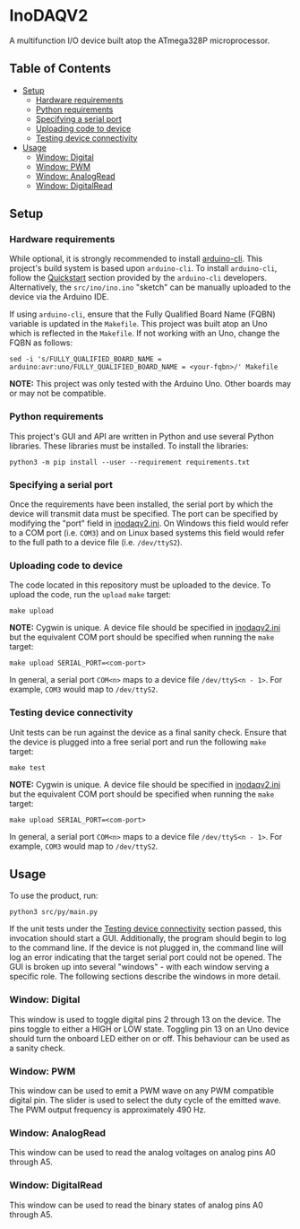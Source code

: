 # InoDAQV2
A multifunction I/O device built atop the ATmega328P microprocessor.
## Table of Contents
- [Setup](#setup)
    - [Hardware requirements](#hardware-requirements)
    - [Python requirements](#python-requirements)
    - [Specifying a serial port](#specifying-a-serial-port)
    - [Uploading code to device](#uploading-code-to-device)
    - [Testing device connectivity](#testing-device-connectivity)
- [Usage](#usage)
    - [Window: Digital](#window-digital)
    - [Window: PWM](#window-pwm)
    - [Window: AnalogRead](#window-analogread)
    - [Window: DigitalRead](#window-digitalread)

## Setup

### Hardware requirements
While optional, it is strongly recommended to install [arduino-cli](https://github.com/arduino/arduino-cli).
This project's build system is based upon `arduino-cli`. To install `arduino-cli`, follow the
[Quickstart](https://github.com/arduino/arduino-cli#quickstart) section provided by the `arduino-cli`
developers. Alternatively, the `src/ino/ino.ino` "sketch" can be manually uploaded to the device via the
Arduino IDE.

If using `arduino-cli`, ensure that the Fully Qualified Board Name (FQBN) variable is updated in the
`Makefile`. This project was built atop an Uno which is reflected in the `Makefile`. If not working with an
Uno, change the FQBN as follows:
```
sed -i 's/FULLY_QUALIFIED_BOARD_NAME = arduino:avr:uno/FULLY_QUALIFIED_BOARD_NAME = <your-fqbn>/' Makefile
```
**NOTE:** This project was only tested with the Arduino Uno. Other boards may or may not be compatible.

### Python requirements
This project's GUI and API are written in Python and use several Python libraries. These libraries must be
installed. To install the libraries:
```
python3 -m pip install --user --requirement requirements.txt
```

### Specifying a serial port
Once the requirements have been installed, the serial port by which the device will transmit data must be
specified. The port can be specified by modifying the "port" field in
[inodaqv2.ini](./src/configs/inodaqv2.ini). On Windows this field would refer to a COM port (i.e. `COM3`) and
on Linux based systems this field would refer to the full path to a device file (i.e. `/dev/ttyS2`).

### Uploading code to device
The code located in this repository must be uploaded to the device. To upload the code, run the `upload`
`make` target:
```
make upload
```
**NOTE:** Cygwin is unique. A device file should be specified in [inodaqv2.ini](./src/configs/inodaqv2.ini)
but the equivalent COM port should be specified when running the `make` target:
```
make upload SERIAL_PORT=<com-port>
```
In general, a serial port `COM<n>` maps to a device file `/dev/ttyS<n - 1>`. For example, `COM3` would map to
`/dev/ttyS2`.

### Testing device connectivity
Unit tests can be run against the device as a final sanity check. Ensure that the device is plugged into a
free serial port and run the following `make` target:
```
make test
```
**NOTE:** Cygwin is unique. A device file should be specified in [inodaqv2.ini](./src/configs/inodaqv2.ini)
but the equivalent COM port should be specified when running the `make` target:
```
make upload SERIAL_PORT=<com-port>
```
In general, a serial port `COM<n>` maps to a device file `/dev/ttyS<n - 1>`. For example, `COM3` would map to
`/dev/ttyS2`.

## Usage
To use the product, run:
```
python3 src/py/main.py
```
If the unit tests under the [Testing device connectivity](#testing-device-connectivity) section passed, this
invocation should start a GUI. Additionally, the program should begin to log to the command line. If the
device is not plugged in, the command line will log an error indicating that the target serial port could not
be opened. The GUI is broken up into several "windows" - with each window serving a specific role. The
following sections describe the windows in more detail.

### Window: Digital
This window is used to toggle digital pins 2 through 13 on the device. The pins toggle to either a HIGH or LOW
state. Toggling pin 13 on an Uno device should turn the onboard LED either on or off. This behaviour can be
used as a sanity check.

### Window: PWM
This window can be used to emit a PWM wave on any PWM compatible digital pin. The slider is used to select the
duty cycle of the emitted wave. The PWM output frequency is approximately 490 Hz.

### Window: AnalogRead
This window can be used to read the analog voltages on analog pins A0 through A5.

### Window: DigitalRead
This window can be used to read the binary states of analog pins A0 through A5.
